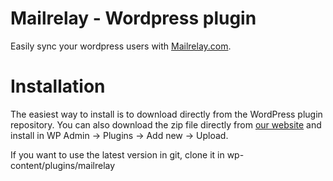# Mailrelay - Wordpress plugin

Easily sync your wordpress users with [Mailrelay.com][1].

# Installation

The easiest way to install is to download directly from the WordPress plugin repository. You can also download the zip file directly from [our website][2] and install in WP Admin -> Plugins -> Add new -> Upload.

If you want to use the latest version in git, clone it in wp-content/plugins/mailrelay

[1]: http://mailrelay.com/
[2]: http://mailrelay.com/es/herramientas-plugins
